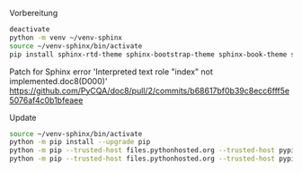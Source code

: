 Vorbereitung

```bash
deactivate
python -m venv ~/venv-sphinx
source ~/venv-sphinx/bin/activate
pip install sphinx-rtd-theme sphinx-bootstrap-theme sphinx-book-theme sphinx-panels sphinxcontrib-luadomain myst-parser sphinx-autobuild sphinx-intl rstdoc rst2pdf esbonio docutils doc8 releases rstcheck sphinxcontrib-plantuml sphinxcontrib-drawio sphinxcontrib-confluencebuilder sphinx-markdown-builder
```


Patch for Sphinx error 'Interpreted text role "index" not implemented.doc8(D000)'
https://github.com/PyCQA/doc8/pull/2/commits/b68617bf0b39c8ecc6fff5e5076af4c0b1bfeaee



Update

```bash
source ~/venv-sphinx/bin/activate
python -m pip install --upgrade pip
python -m pip --trusted-host files.pythonhosted.org --trusted-host pypi.org install  --upgrade pip
python -m pip --trusted-host files.pythonhosted.org --trusted-host pypi.org install --upgrade sphinx-rtd-theme sphinx-bootstrap-theme sphinx-book-theme sphinx-panels sphinxcontrib-luadomain myst-parser sphinx-autobuild sphinx-intl rstdoc rst2pdf esbonio docutils doc8 releases rstcheck sphinxcontrib-plantuml sphinxcontrib-drawio sphinxcontrib-confluencebuilder sphinx-markdown-builder

```
